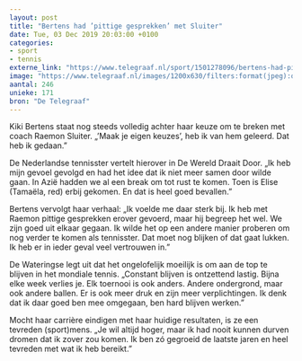 ```yaml
---
layout: post
title: "Bertens had ’pittige gesprekken’ met Sluiter"
date: Tue, 03 Dec 2019 20:03:00 +0100
categories: 
- sport 
- tennis 
externe_link: "https://www.telegraaf.nl/sport/1501278096/bertens-had-pittige-gesprekken-met-sluiter"
image: "https://www.telegraaf.nl/images/1200x630/filters:format(jpeg):quality(80)/cdn-kiosk-api.telegraaf.nl/22222052-1601-11ea-ba76-0218eaf05005.jpg"
aantal: 246
unieke: 171
bron: "De Telegraaf"
---
```


<p class="intro">Kiki Bertens staat nog steeds volledig achter haar keuze om te breken met coach Raemon Sluiter. „’Maak je eigen keuzes’, heb ik van hem geleerd. Dat heb ik gedaan.”</p> <p>De Nederlandse tennisster vertelt hierover in De Wereld Draait Door. „Ik heb mijn gevoel gevolgd en had het idee dat ik niet meer samen door wilde gaan. In Azië hadden we al een break om tot rust te komen. Toen is Elise (Tamaëla, red) erbij gekomen. En dat is heel goed bevallen.”</p><p>Bertens vervolgt haar verhaal: „Ik voelde me daar sterk bij. Ik heb met Raemon pittige gesprekken erover gevoerd, maar hij begreep het wel. We zijn goed uit elkaar gegaan. Ik wilde het op een andere manier proberen om nog verder te komen als tennisster. Dat moet nog blijken of dat gaat lukken. Ik heb er in ieder geval veel vertrouwen in.”</p><p>De Wateringse legt uit dat het ongelofelijk moeilijk is om aan de top te blijven in het mondiale tennis. „Constant blijven is ontzettend lastig. Bijna elke week verlies je. Elk toernooi is ook anders. Andere ondergrond, maar ook andere ballen. Er is ook meer druk en zijn meer verplichtingen. Ik denk dat ik daar goed ben mee omgegaan, ben hard blijven werken.”</p><p>Mocht haar carrière eindigen met haar huidige resultaten, is ze een tevreden (sport)mens. „Je wil altijd hoger, maar ik had nooit kunnen durven dromen dat ik zover zou komen. Ik ben zó gegroeid de laatste jaren en heel tevreden met wat ik heb bereikt.”</p>
